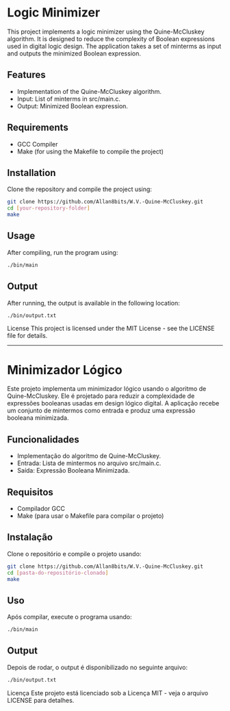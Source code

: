 # Logic Minimizer

This project implements a logic minimizer using the Quine-McCluskey algorithm. It is designed to reduce the complexity of Boolean expressions used in digital logic design. The application takes a set of minterms as input and outputs the minimized Boolean expression.

## Features

- Implementation of the Quine-McCluskey algorithm.
- Input: List of minterms in src/main.c.
- Output: Minimized Boolean expression.

## Requirements

- GCC Compiler
- Make (for using the Makefile to compile the project)

## Installation

Clone the repository and compile the project using:

```bash
git clone https://github.com/Allan8bits/W.V.-Quine-McCluskey.git
cd [your-repository-folder]
make
```

## Usage
After compiling, run the program using:

```bash
./bin/main
```

## Output
After running, the output is available in the following location:

```bash
./bin/output.txt
```

License
This project is licensed under the MIT License - see the LICENSE file for details.

---

# Minimizador Lógico

Este projeto implementa um minimizador lógico usando o algoritmo de Quine-McCluskey. Ele é projetado para reduzir a complexidade de expressões booleanas usadas em design lógico digital. A aplicação recebe um conjunto de mintermos como entrada e produz uma expressão booleana minimizada.

## Funcionalidades

 - Implementação do algoritmo de Quine-McCluskey.
 - Entrada: Lista de mintermos no arquivo src/main.c.
 - Saída: Expressão Booleana Minimizada.

## Requisitos

 - Compilador GCC
 - Make (para usar o Makefile para compilar o projeto)

## Instalação

Clone o repositório e compile o projeto usando:

``` bash
git clone https://github.com/Allan8bits/W.V.-Quine-McCluskey.git
cd [pasta-do-repositório-clonado]
make
```

## Uso

Após compilar, execute o programa usando:

``` bash
./bin/main
```

## Output
Depois de rodar, o output é disponibilizado no seguinte arquivo:

```bash
./bin/output.txt
```

Licença
Este projeto está licenciado sob a Licença MIT - veja o arquivo LICENSE para detalhes.

